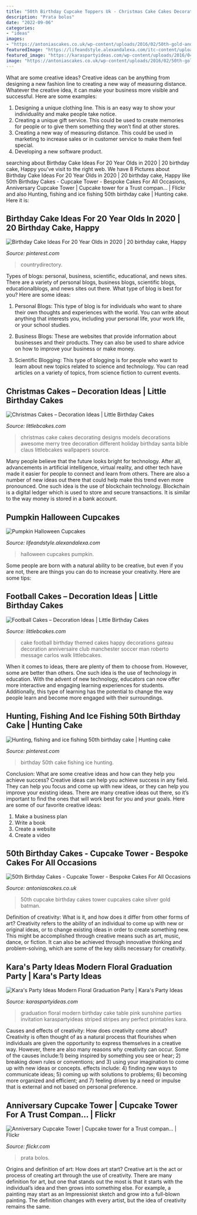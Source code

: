 ```yaml
---
title: "50th Birthday Cupcake Toppers Uk - Christmas Cake Cakes Decorating Designs Models Decorations Awesome Merry Tree Decoration Different Holiday Birthday Santa Bible Claus Littlebcakes Wallpapers Source"
description: "Prata bolos"
date: "2022-09-06"
categories:
- "ideas"
images:
- "https://antoniascakes.co.uk/wp-content/uploads/2016/02/50th-gold-and-silver-cupcake-tower.jpg"
featuredImage: "https://lifeandstyle.alexandalexa.com/itc-content/uploads/2013/10/IMG_2720.jpg"
featured_image: "https://karaspartyideas.com/wp-content/uploads/2016/04/Modern-Floral-Graduation-Party-via-Karas-Party-Ideas-KarasPartyIdeas.com9_.jpeg"
image: "https://antoniascakes.co.uk/wp-content/uploads/2016/02/50th-gold-and-silver-cupcake-tower.jpg"
---
```



What are some creative ideas?
Creative ideas can be anything from designing a new fashion line to creating a new way of measuring distance. Whatever the creative idea, it can make your business more visible and successful. Here are some examples:
1. Designing a unique clothing line. This is an easy way to show your individuality and make people take notice.
2. Creating a unique gift service. This could be used to create memories for people or to give them something they won’t find at other stores.
3. Creating a new way of measuring distance. This could be used in marketing to increase sales or in customer service to make them feel special.
4. Developing a new software product.

	

		
searching about Birthday Cake Ideas For 20 Year Olds in 2020 | 20 birthday cake, Happy you've visit to the right web. We have 8 Pictures about Birthday Cake Ideas For 20 Year Olds in 2020 | 20 birthday cake, Happy like 50th Birthday Cakes - Cupcake Tower - Bespoke Cakes For All Occasions, Anniversary Cupcake Tower | Cupcake tower for a Trust compan… | Flickr and also Hunting, fishing and ice fishing 50th birthday cake | Hunting cake. Here it is:
		
    
## Birthday Cake Ideas For 20 Year Olds In 2020 | 20 Birthday Cake, Happy

<img loading=lazy src="https://i.pinimg.com/736x/23/48/70/2348707e5b74947f3500df8001f9776b.jpg" onerror="this.onerror=null;this.src='https://tse2.mm.bing.net/th?id=OIP.ILxJLURRen0Qh0oRbLmT0AHaJ3&amp;pid=15.1';" alt="Birthday Cake Ideas For 20 Year Olds in 2020 | 20 birthday cake, Happy">

_Source: pinterest.com_

>countrydirectory. 

	

Types of blogs: personal, business, scientific, educational, and news sites.
There are a variety of personal blogs, business blogs, scientific blogs, educationalblogs, and news sites out there. What type of blog is best for you? Here are some ideas:
1. Personal Blogs: This type of blog is for individuals who want to share their own thoughts and experiences with the world. You can write about anything that interests you, including your personal life, your work life, or your school studies.

2. Business Blogs: These are websites that provide information about businesses and their products. They can also be used to share advice on how to improve your business or make money.

3. Scientific Blogging: This type of blogging is for people who want to learn about new topics related to science and technology. You can read articles on a variety of topics, from science fiction to current events.


    
## Christmas Cakes – Decoration Ideas | Little Birthday Cakes

<img loading=lazy src="http://www.littlebcakes.com/wp-content/uploads/2014/02/Christmas-Cake-Ideas-1024x936.jpg" onerror="this.onerror=null;this.src='https://tse3.mm.bing.net/th?id=OIP.q6FWFYU8k1tmgy_gy14ptAHaGx&amp;pid=15.1';" alt="Christmas Cakes – Decoration Ideas | Little Birthday Cakes">

_Source: littlebcakes.com_

>christmas cake cakes decorating designs models decorations awesome merry tree decoration different holiday birthday santa bible claus littlebcakes wallpapers source. 

	

Many people believe that the future looks bright for technology. After all, advancements in artificial intelligence, virtual reality, and other tech have made it easier for people to connect and learn from others. There are also a number of new ideas out there that could help make this trend even more pronounced. One such idea is the use of blockchain technology. Blockchain is a digital ledger which is used to store and secure transactions. It is similar to the way money is stored in a bank account.

    
## Pumpkin Halloween Cupcakes

<img loading=lazy src="https://lifeandstyle.alexandalexa.com/itc-content/uploads/2013/10/IMG_2720.jpg" onerror="this.onerror=null;this.src='https://tse3.mm.bing.net/th?id=OIP.qVuzoCVjGkECRzxG4sQ9rwHaLH&amp;pid=15.1';" alt="Pumpkin Halloween Cupcakes">

_Source: lifeandstyle.alexandalexa.com_

>halloween cupcakes pumpkin. 

	

Some people are born with a natural ability to be creative, but even if you are not, there are things you can do to increase your creativity. Here are some tips:

    
## Football Cakes – Decoration Ideas | Little Birthday Cakes

<img loading=lazy src="http://www.littlebcakes.com/wp-content/uploads/2013/08/Football-Cake-Decorations.jpg" onerror="this.onerror=null;this.src='https://tse2.mm.bing.net/th?id=OIP.bSVtIX1yyZSGxiCVf7o8hgHaH0&amp;pid=15.1';" alt="Football Cakes – Decoration Ideas | Little Birthday Cakes">

_Source: littlebcakes.com_

>cake football birthday themed cakes happy decorations gateau decoration anniversaire club manchester soccer man roberto message carlos walk littlebcakes. 

	

When it comes to ideas, there are plenty of them to choose from. However, some are better than others. One such idea is the use of technology in education. With the advent of new technology, educators can now offer more interactive and engaging learning experiences for students. Additionally, this type of learning has the potential to change the way people learn and become more engaged with their surroundings.

    
## Hunting, Fishing And Ice Fishing 50th Birthday Cake | Hunting Cake

<img loading=lazy src="https://i.pinimg.com/originals/1d/b3/b1/1db3b13dcf5286771e5e4917a1c9054d.jpg" onerror="this.onerror=null;this.src='https://tse3.mm.bing.net/th?id=OIP.fGqjFhR5_T8Og3NFa7lFBwHaJ4&amp;pid=15.1';" alt="Hunting, fishing and ice fishing 50th birthday cake | Hunting cake">

_Source: pinterest.com_

>birthday 50th cake fishing ice hunting. 

	

Conclusion: What are some creative ideas and how can they help you achieve success?
Creative ideas can help you achieve success in any field. They can help you focus and come up with new ideas, or they can help you improve your existing ideas. There are many creative ideas out there, so it’s important to find the ones that will work best for you and your goals. Here are some of our favorite creative ideas: 
1. Make a business plan 
2. Write a book 
3. Create a website 
4. Create a video 

    
## 50th Birthday Cakes - Cupcake Tower - Bespoke Cakes For All Occasions

<img loading=lazy src="https://antoniascakes.co.uk/wp-content/uploads/2016/02/50th-gold-and-silver-cupcake-tower.jpg" onerror="this.onerror=null;this.src='https://tse3.mm.bing.net/th?id=OIP.b1oC3Fxc5g-H02q8BJv6zwHaL2&amp;pid=15.1';" alt="50th Birthday Cakes - Cupcake Tower - Bespoke Cakes For All Occasions">

_Source: antoniascakes.co.uk_

>50th cupcake birthday cakes tower cupcakes cake silver gold batman. 

	

Definition of creativity: What is it, and how does it differ from other forms of art?
Creativity refers to the ability of an individual to come up with new or original ideas, or to change existing ideas in order to create something new. This might be accomplished through creative means such as art, music, dance, or fiction. It can also be achieved through innovative thinking and problem-solving, which are some of the key skills necessary for creativity.

    
## Kara&#039;s Party Ideas Modern Floral Graduation Party | Kara&#039;s Party Ideas

<img loading=lazy src="https://karaspartyideas.com/wp-content/uploads/2016/04/Modern-Floral-Graduation-Party-via-Karas-Party-Ideas-KarasPartyIdeas.com9_.jpeg" onerror="this.onerror=null;this.src='https://tse3.mm.bing.net/th?id=OIP.fmoNuBpYBKbLyeUiqezYcwHaK0&amp;pid=15.1';" alt="Kara&#039;s Party Ideas Modern Floral Graduation Party | Kara&#039;s Party Ideas">

_Source: karaspartyideas.com_

>graduation floral modern birthday cake table pink sunshine parties invitation karaspartyideas striped stripes any perfect printables kara. 

	

Causes and effects of creativity: How does creativity come about?
Creativity is often thought of as a natural process that flourishes when individuals are given the opportunity to express themselves in a creative way. However, there are also many reasons why creativity can occur. Some of the causes include:1) being inspired by something you see or hear; 2) breaking down rules or conventions; and 3) using your imagination to come up with new ideas or concepts. effects include: 4) finding new ways to communicate ideas; 5) coming up with solutions to problems; 6) becoming more organized and efficient; and 7) feeling driven by a need or impulse that is external and not based on personal preference.

    
## Anniversary Cupcake Tower | Cupcake Tower For A Trust Compan… | Flickr

<img loading=lazy src="https://c1.staticflickr.com/5/4074/4804678822_3cf56cf474_b.jpg" onerror="this.onerror=null;this.src='https://tse2.mm.bing.net/th?id=OIP.AQexcxMR6DuUwwJX3tEasQHaJ4&amp;pid=15.1';" alt="Anniversary Cupcake Tower | Cupcake tower for a Trust compan… | Flickr">

_Source: flickr.com_

>prata bolos. 

	

Origins and definition of art: How does art start?
Creative art is the act or process of creating art through the use of creativity. There are many definition for art, but one that stands out the most is that it starts with the individual’s idea and then grows into something else. For example, a painting may start as an Impressionist sketch and grow into a full-blown painting. The definition changes with every artist, but the idea of creativity remains the same.

